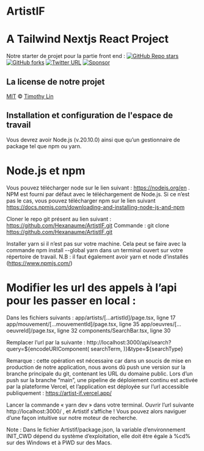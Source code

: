 # ArtistIF
# A Tailwind Nextjs React Project

Notre starter de projet pour la partie front end :
[![GitHub Repo stars](https://img.shields.io/github/stars/timlrx/tailwind-nextjs-starter-blog?style=social)](https://GitHub.com/timlrx/tailwind-nextjs-starter-blog/stargazers/)
[![GitHub forks](https://img.shields.io/github/forks/timlrx/tailwind-nextjs-starter-blog?style=social)](https://GitHub.com/timlrx/tailwind-nextjs-starter-blog/network/)
[![Twitter URL](https://img.shields.io/twitter/url?style=social&url=https%3A%2F%2Ftwitter.com%2Ftimlrxx)](https://twitter.com/timlrxx)
[![Sponsor](https://img.shields.io/static/v1?label=Sponsor&message=%E2%9D%A4&logo=GitHub&link=https://github.com/sponsors/timlrx)](https://github.com/sponsors/timlrx)


## La license de notre projet
[MIT](https://github.com/timlrx/tailwind-nextjs-starter-blog/blob/main/LICENSE) © [Timothy Lin](https://www.timlrx.com)

## Installation et configuration de l'espace de travail

Vous devrez avoir Node.js (v.20.10.0) ainsi que qu’un gestionnaire de package tel que npm ou yarn. 

# Node.js et npm
Vous pouvez télécharger node sur le lien suivant : https://nodejs.org/en . NPM est fourni par défaut avec le téléchargement de Node.js. Si ce n’est pas le cas, vous pouvez télécharger npm sur le lien suivant https://docs.npmjs.com/downloading-and-installing-node-js-and-npm


Cloner le repo git présent au lien suivant : https://github.com/Hexanaume/ArtistIF.git
Commande : git clone https://github.com/Hexanaume/ArtistIF.git

Installer yarn si il n’est pas sur votre machine. Cela peut se faire avec la commande npm install --global yarn dans un terminal ouvert sur votre répertoire de travail. 
N.B : il faut également avoir yarn et node d’installés (https://www.npmjs.com/)

# Modifier les url des appels à l’api pour les passer en local : 
Dans les fichiers suivants :
app/artists/[…artistId]/page.tsx, ligne 17
app/mouvement/[…mouvementId]/page.tsx, ligne 35
app/oeuvres/[…oeuvreId]/page.tsx, ligne 32
components/SearchBar.tsx, ligne 30

Remplacer l’url par la suivante : http://localhost:3000/api/search?query=${encodeURIComponent(
                searchTerm,
            )}&type=${searchType}

Remarque : cette opération est nécessaire car dans un soucis de mise en production de notre application, nous avons dû push une version sur la branche principale du git, contenant les URL du domaine public. Lors d’un push sur la branche “main”, une pipeline de déploiement continu est activée par la plateforme Vercel, et l’application est déployée sur l’url accessible publiquement : https://artist-if.vercel.app/ 

Lancer la commande « yarn dev » dans votre terminal.
Ouvrir l’url suivante http://localhost:3000/ , et Artistif s’affiche ! Vous pouvez alors naviguer d’une façon intuitive sur notre moteur de recherche.

Note :  Dans le fichier Artistif/package.json, la variable d’environnement INIT_CWD
dépend du système d’exploitation, elle doit être égale à %cd% sur des Windows et à PWD sur des Macs.
